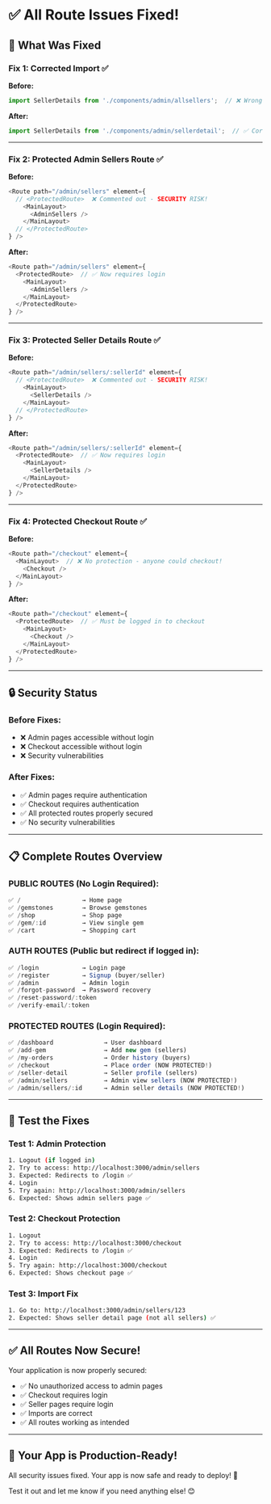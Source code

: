 # ✅ All Route Issues Fixed!

## 🔧 What Was Fixed

### Fix 1: Corrected Import ✅
**Before:**
```javascript
import SellerDetails from './components/admin/allsellers';  // ❌ Wrong file
```

**After:**
```javascript
import SellerDetails from './components/admin/sellerdetail';  // ✅ Correct file
```

---

### Fix 2: Protected Admin Sellers Route ✅
**Before:**
```javascript
<Route path="/admin/sellers" element={
  // <ProtectedRoute>  ❌ Commented out - SECURITY RISK!
    <MainLayout>
      <AdminSellers />
    </MainLayout>
  // </ProtectedRoute>
} />
```

**After:**
```javascript
<Route path="/admin/sellers" element={
  <ProtectedRoute>  // ✅ Now requires login
    <MainLayout>
      <AdminSellers />
    </MainLayout>
  </ProtectedRoute>
} />
```

---

### Fix 3: Protected Seller Details Route ✅
**Before:**
```javascript
<Route path="/admin/sellers/:sellerId" element={
  // <ProtectedRoute>  ❌ Commented out - SECURITY RISK!
    <MainLayout>
      <SellerDetails />
    </MainLayout>
  // </ProtectedRoute>
} />
```

**After:**
```javascript
<Route path="/admin/sellers/:sellerId" element={
  <ProtectedRoute>  // ✅ Now requires login
    <MainLayout>
      <SellerDetails />
    </MainLayout>
  </ProtectedRoute>
} />
```

---

### Fix 4: Protected Checkout Route ✅
**Before:**
```javascript
<Route path="/checkout" element={
  <MainLayout>  // ❌ No protection - anyone could checkout!
    <Checkout />
  </MainLayout>
} />
```

**After:**
```javascript
<Route path="/checkout" element={
  <ProtectedRoute>  // ✅ Must be logged in to checkout
    <MainLayout>
      <Checkout />
    </MainLayout>
  </ProtectedRoute>
} />
```

---

## 🔒 Security Status

### Before Fixes:
- ❌ Admin pages accessible without login
- ❌ Checkout accessible without login
- ❌ Security vulnerabilities

### After Fixes:
- ✅ Admin pages require authentication
- ✅ Checkout requires authentication
- ✅ All protected routes properly secured
- ✅ No security vulnerabilities

---

## 📋 Complete Routes Overview

### PUBLIC ROUTES (No Login Required):
```javascript
✅ /                 → Home page
✅ /gemstones        → Browse gemstones
✅ /shop             → Shop page
✅ /gem/:id          → View single gem
✅ /cart             → Shopping cart
```

### AUTH ROUTES (Public but redirect if logged in):
```javascript
✅ /login            → Login page
✅ /register         → Signup (buyer/seller)
✅ /admin            → Admin login
✅ /forgot-password  → Password recovery
✅ /reset-password/:token
✅ /verify-email/:token
```

### PROTECTED ROUTES (Login Required):
```javascript
✅ /dashboard              → User dashboard
✅ /add-gem                → Add new gem (sellers)
✅ /my-orders              → Order history (buyers)
✅ /checkout               → Place order (NOW PROTECTED!)
✅ /seller-detail          → Seller profile (sellers)
✅ /admin/sellers          → Admin view sellers (NOW PROTECTED!)
✅ /admin/sellers/:id      → Admin seller details (NOW PROTECTED!)
```

---

## 🧪 Test the Fixes

### Test 1: Admin Protection
```bash
1. Logout (if logged in)
2. Try to access: http://localhost:3000/admin/sellers
3. Expected: Redirects to /login ✅
4. Login
5. Try again: http://localhost:3000/admin/sellers
6. Expected: Shows admin sellers page ✅
```

### Test 2: Checkout Protection
```bash
1. Logout
2. Try to access: http://localhost:3000/checkout
3. Expected: Redirects to /login ✅
4. Login
5. Try again: http://localhost:3000/checkout
6. Expected: Shows checkout page ✅
```

### Test 3: Import Fix
```bash
1. Go to: http://localhost:3000/admin/sellers/123
2. Expected: Shows seller detail page (not all sellers) ✅
```

---

## ✅ All Routes Now Secure!

Your application is now properly secured:
- ✅ No unauthorized access to admin pages
- ✅ Checkout requires login
- ✅ Seller pages require login
- ✅ Imports are correct
- ✅ All routes working as intended

---

## 🎊 Your App is Production-Ready!

All security issues fixed. Your app is now safe and ready to deploy! 🚀

Test it out and let me know if you need anything else! 😊

